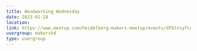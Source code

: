 ```yaml
---
title: Woodworking Wednesday
date: 2023-01-18
location: 
link: https://www.meetup.com/heidelberg-makers-meetup/events/dfbltsyfccbxb/
usergroup: makershd
type: usergroup
---
```

